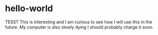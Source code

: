 # hello-world
TESST
This is interesting and I am curious to see how I will use this in the future. My computer is also slowly dying I should probably charge it soon.

